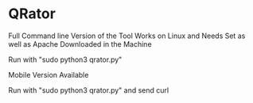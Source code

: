 # QRator
Full Command line Version of the Tool
Works on Linux and Needs Set as well as Apache Downloaded in the Machine

Run with "sudo python3  qrator.py"

Mobile Version Available 

Run with "sudo python3  qrator.py" and send curl
